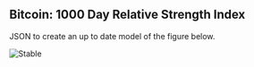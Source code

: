 ## Bitcoin: 1000 Day Relative Strength Index

JSON to create an up to date model of the figure below. 

![Stable](./Bitcoin_RSI-1000-annotated.png)
